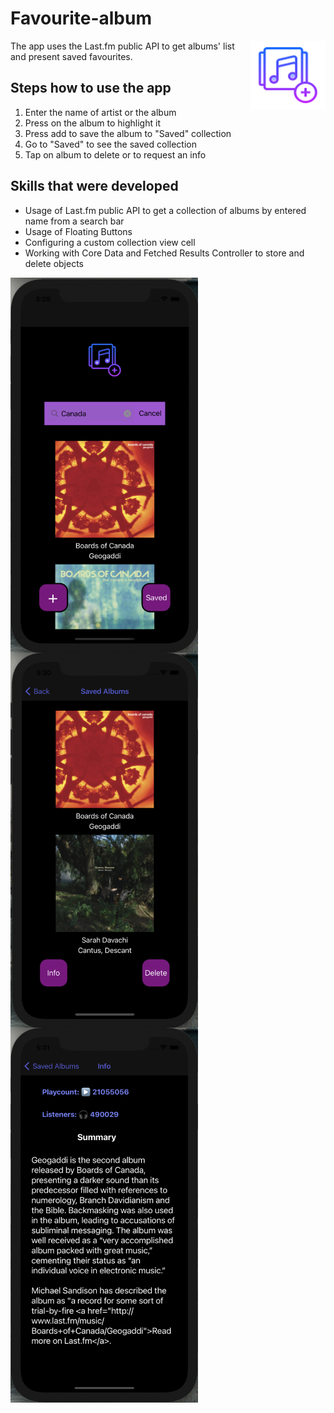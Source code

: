 # Favourite-album
<img src="https://github.com/elina-mns/Favourite-album/blob/main/favourite-album/Media.xcassets/AppIcon.appiconset/120.png"
width=120, height=110
align="right"/>

The app uses the Last.fm public API to get albums' list and present saved favourites.

## Steps how to use the app
1. Enter the name of artist or the album
2. Press on the album to highlight it
3. Press add to save the album to "Saved" collection
4. Go to "Saved" to see the saved collection
5. Tap on album to delete or to request an info

## Skills that were developed
* Usage of Last.fm public API to get a collection of albums by entered name from a search bar
* Usage of Floating Buttons
* Configuring a custom collection view cell
* Working with Core Data and Fetched Results Controller to store and delete objects 


<img src="https://github.com/elina-mns/Favourite-album/blob/main/favourite-album/Media.xcassets/images%20for%20readMe/1.png"
width=300, height=600,
align="left"/>
<img src="https://github.com/elina-mns/Favourite-album/blob/main/favourite-album/Media.xcassets/images%20for%20readMe/2.png"
width=300, height=600,
align="center"/>
<img src="https://github.com/elina-mns/Favourite-album/blob/main/favourite-album/Media.xcassets/images%20for%20readMe/3.png"
width=300, height=600,
align="left"/>





